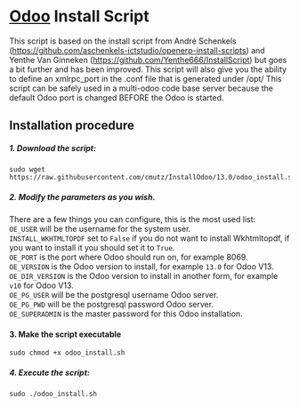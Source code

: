 # [Odoo](https://www.odoo.com "Odoo's Homepage") Install Script

This script is based on the install script from André Schenkels (https://github.com/aschenkels-ictstudio/openerp-install-scripts) and Yenthe Van Ginneken (https://github.com/Yenthe666/InstallScript)
but goes a bit further and has been improved. This script will also give you the ability to define an xmlrpc_port in the .conf file that is generated under /opt/
This script can be safely used in a multi-odoo code base server because the default Odoo port is changed BEFORE the Odoo is started.

## Installation procedure

##### 1. Download the script:
```
sudo wget https://raw.githubusercontent.com/cmutz/InstallOdoo/13.0/odoo_install.sh
```
##### 2. Modify the parameters as you wish.
There are a few things you can configure, this is the most used list:<br/>
```OE_USER``` will be the username for the system user.<br/>
```INSTALL_WKHTMLTOPDF``` set to ```False``` if you do not want to install Wkhtmltopdf, if you want to install it you should set it to ```True```.<br/>
```OE_PORT``` is the port where Odoo should run on, for example 8069.<br/>
```OE_VERSION``` is the Odoo version to install, for example ```13.0``` for Odoo V13.<br/>
```OE_DIR_VERSION``` is the Odoo version to install in another form, for example ```v10``` for Odoo V13.<br/>
```OE_PG_USER``` will be the postgresql username Odoo server.<br/>
```OE_PG_PWD``` will be the postgresql password Odoo server.<br/>
```OE_SUPERADMIN``` is the master password for this Odoo installation.<br/>

#### 3. Make the script executable
```
sudo chmod +x odoo_install.sh
```
##### 4. Execute the script:
```
sudo ./odoo_install.sh
```
